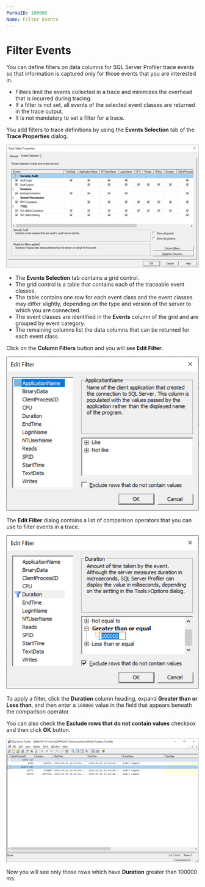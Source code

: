 ```yaml
---
PermaID: 100005
Name: Filter Events
---
```


# Filter Events

You can define filters on data columns for SQL Server Profiler trace events so that information is captured only for those events that you are interested in. 

 - Filters limit the events collected in a trace and minimizes the overhead that is incurred during tracing. 
 - If a filter is not set, all events of the selected event classes are returned in the trace output. 
 - It is not mandatory to set a filter for a trace. 

You add filters to trace definitions by using the **Events Selection** tab of the **Trace Properties** dialog.

<img src="images/filter-events-1.png" alt="Events Selection">

 - The **Events Selection** tab contains a grid control. 
 - The grid control is a table that contains each of the traceable event classes. 
 - The table contains one row for each event class and the event classes may differ slightly, depending on the type and version of the server to which you are connected. 
 - The event classes are identified in the **Events** column of the grid and are grouped by event category. 
 - The remaining columns list the data columns that can be returned for each event class.

Click on the **Column Filters** button and you will see **Edit Filter**.

<img src="images/filter-events-2.png" alt="Edit Filter">

The **Edit Filter** dialog contains a list of comparison operators that you can use to filter events in a trace.

<img src="images/filter-events-3.png" alt="Edit Filter">

To apply a filter, click the **Duration** column heading, expand **Greater than or Less than**, and then enter a `100000` value in the field that appears beneath the comparison operator. 

You can also check the **Exclude rows that do not contain values** checkbox and then click **OK** button.

<img src="images/filter-events-4.png" alt="SQL Server Profiler">

Now you will see only those rows which have **Duration** greater than 100000 ms.
